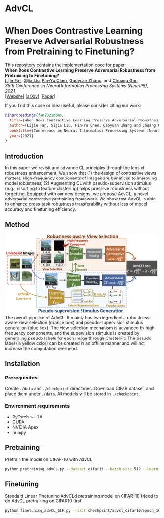 # AdvCL
# When Does Contrastive Learning Preserve Adversarial Robustness from Pretraining to Finetuning?

This repository contains the implementation code for paper: <br>
__When Does Contrastive Learning Preserve Adversarial Robustness from Pretraining to Finetuning?__ <br>
[Lijie Fan](http://lijiefan.me), [Sijia Liu](https://lsjxjtu.github.io), [Pin-Yu Chen](https://sites.google.com/site/pinyuchenpage), [Gaoyuan Zhang](https://researcher.watson.ibm.com/researcher/view.php?person=ibm-Gaoyuan.Zhang), and [Chuang Gan](http://people.csail.mit.edu/ganchuang/) <br>
_35th Conference on Neural Information Processing Systems (NeurIPS), 2021_ <br>
[[Website](http://lijiefan.me/project_webpage/AdvCL_Neurips/index.html)] [[arXiv](https://arxiv.org/abs/2111.01124)] [[Paper](https://arxiv.org/pdf/2111.01124.pdf)] 

If you find this code or idea useful, please consider citing our work:
```bib
@inproceedings{fan2021does,
  title={When Does Contrastive Learning Preserve Adversarial Robustness from Pretraining to Finetuning?},
  author={Lijie Fan, Sijia Liu, Pin-Yu Chen, Gaoyuan Zhang and Chuang Gan},
  booktitle={Conference on Neural Information Processing Systems (NeurIPS)},
  year={2021}
}
```

## Introduction
In this paper we revisit and advance CL principles through the lens of robustness enhancement. We show that (1) the design of contrastive views matters: High-frequency components of images are beneficial to improving model robustness; (2) Augmenting CL with pseudo-supervision stimulus (e.g., resorting to feature clustering) helps preserve robustness without forgetting. Equipped with our new designs, we propose AdvCL, a novel adversarial contrastive pretraining framework. We show that AdvCL is able to enhance cross-task robustness transferability without loss of model accuracy and finetuning efficiency.

## Method
![pipeline](figures/advcl.png)
The overall pipeline of AdvCL. It mainly has two ingredients: robustness-aware view selection (orange box) and pseudo-supervision stimulus generation (blue box). The view selection mechanism is advanced by high frequency components, and the supervision stimulus is created by generating pseudo labels for each image through ClusterFit. The pseudo label  (in yellow color) can be created in an offline manner and will not increase the computation overhead.
## Installation
### Prerequisites
Create `./data` and `./checkpoint` directories.
Download CIFAR dataset, and place them under `./data`.
All models will be stored in `./checkpoint`. 
### Environment requirements
- PyTorch >= 1.8
- CUDA
- NVIDIA Apex
- numpy 


## Pretraining 
Pretrain the model on CIFAR-10 with AdvCL
```bash
python pretraining_advCL.py --dataset cifar10 --batch-size 512 --learning_rate 0.5 -t 0.5 --cosine --weight_decay 1e-4
```

## Finetuning
Standard Linear Finetuning AdvCLd pretraining model on CIFAR-10 (Need to do AdvCL pretraining on CIFAR10 first)
```bash
python finetuning_advCL_SLF.py --ckpt checkpoint/advcl_cifar10/epoch_1000.ckpt
```

